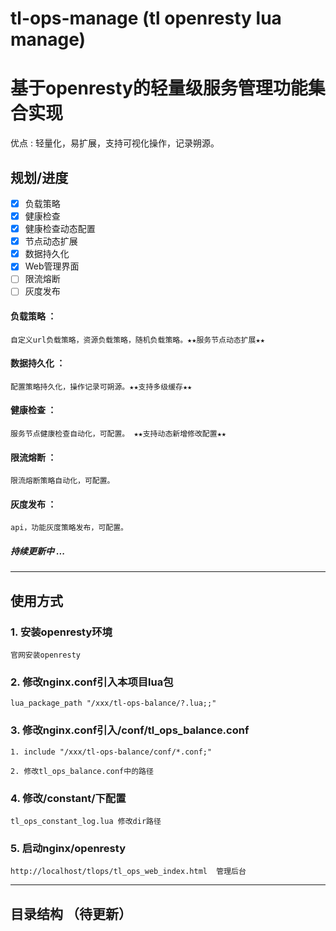 # tl-ops-manage (tl openresty lua manage)


# 基于openresty的轻量级服务管理功能集合实现


优点 : 轻量化，易扩展，支持可视化操作，记录朔源。

## 规划/进度

- [x] 负载策略 
- [x] 健康检查
- [x] 健康检查动态配置
- [x] 节点动态扩展
- [x] 数据持久化
- [x] Web管理界面
- [ ] 限流熔断
- [ ] 灰度发布

#### 负载策略 ： 
    自定义url负载策略，资源负载策略，随机负载策略。★★服务节点动态扩展★★

#### 数据持久化 ：
    配置策略持久化，操作记录可朔源。★★支持多级缓存★★

#### 健康检查 ： 
    服务节点健康检查自动化，可配置。 ★★支持动态新增修改配置★★

#### 限流熔断 ：
    限流熔断策略自动化，可配置。

#### 灰度发布 ：
    api，功能灰度策略发布，可配置。

##### 持续更新中 ...


---------

## 使用方式

### 1. 安装openresty环境

    官网安装openresty

### 2. 修改nginx.conf引入本项目lua包

    lua_package_path "/xxx/tl-ops-balance/?.lua;;"

### 3. 修改nginx.conf引入/conf/tl_ops_balance.conf

    1. include "/xxx/tl-ops-balance/conf/*.conf;"

    2. 修改tl_ops_balance.conf中的路径

### 4. 修改/constant/下配置

    tl_ops_constant_log.lua 修改dir路径

### 5. 启动nginx/openresty

    http://localhost/tlops/tl_ops_web_index.html  管理后台

---------

## 目录结构 （待更新）



